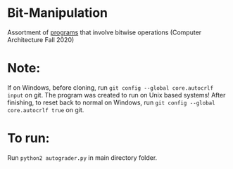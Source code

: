# Bit-Manipulation
Assortment of [programs](https://github.com/JasonNDao/Computer-Architecture/blob/main/Bit-Manipulation/hw3.pdf) that involve bitwise operations (Computer Architecture Fall 2020)

# Note:
If on Windows, before cloning, run `git config --global core.autocrlf input` on git.
The program was created to run on Unix based systems!
After finishing, to reset back to normal on Windows, run `git config --global core.autocrlf true` on git.

# To run:
Run `python2 autograder.py` in main directory folder.
